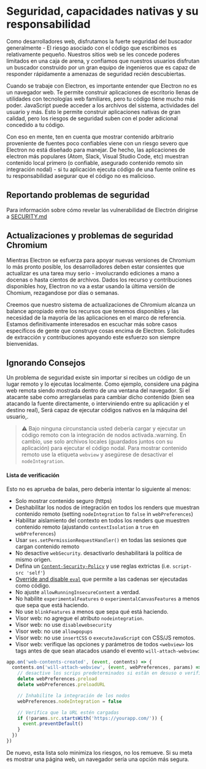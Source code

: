 # Seguridad, capacidades nativas y su responsabilidad

Como desarrolladores web, disfrutamos la fuerte seguridad del buscador generalmente - El riesgo asociado con el código que escribimos es relativamente pequeño. Nuestros sitios web se les concede poderes limitados en una caja de arena, y confiamos que nuestros usuarios disfrutan un buscador construido por un gran equipo de ingenieros que es capaz de responder rápidamente a amenazas de seguridad recién descubiertas.

Cuando se trabaje con Electron, es importante entender que Electron no es un navegador web. Te permite construir aplicaciones de escritorio llenas de utilidades con tecnologías web familiares, pero tu código tiene mucho más poder. JavaScript puede acceder a los archivos del sistema, actividades del usuario y más. Esto le permite construir aplicaciones nativas de gran calidad, pero los riesgos de seguridad suben con el poder adicional concedido a tu código.

Con eso en mente, ten en cuenta que mostrar contenido arbitrario proveniente de fuentes poco confiables viene con un riesgo severo que Electron no está diseñado para manejar. De hecho, las aplicaciones de electron más populares (Atom, Slack, Visual Studio Code, etc) muestran contenido local primero (o confiable, asegurado contenido remoto sin integración nodal) - si tu aplicación ejecuta código de una fuente online es tu responsabilidad asegurar que el código no es malicioso.

## Reportando problemas de seguridad

Para información sobre cómo revelar las vulnerabilidad de Electrón dirigirse a [SECURITY.md](https://github.com/electron/electron/tree/master/SECURITY.md)

## Actualizaciones y problemas de seguridad Chromium

Mientras Electron se esfuerza para apoyar nuevas versiones de Chromium lo más pronto posible, los desarrolladores deben estar consientes que actualizar es una tarea muy serio - involucrando ediciones a mano a docenas o hasta cientos de archivos. Dados los recurso y contribuciones disponibles hoy, Electron no va a estar usando la última versión de Chomium, rezagandose por días o semanas.

Creemos que nuestro sistema de actualizaciones de Chromium alcanza un balance apropiado entre los recursos que tenemos disponibles y las necesidad de la mayoría de las aplicaciones en el marco de referencia. Estamos definitivamente interesados en escuchar más sobre casos específicos de gente que construye cosas encima de Electron. Solicitudes de extracción y contribuciones apoyando este esfuerzo son siempre bienvenidas.

## Ignorando Consejos

Un problema de seguridad existe sin importar si recibes un código de un lugar remoto y lo ejecutas localmente. Como ejemplo, considere una página web remota siendo mostrada dentro de una ventana del navegador. Si el atacante sabe como arreglarselas para cambiar dicho contenido (bien sea atacando la fuente directamente, o interviniendo entre su aplicación y el destino real), Será capaz de ejecutar códigos nativos en la máquina del usuario,.

> :warning: Bajo ninguna circunstancia usted debería cargar y ejecutar un código remoto con la integración de nodos activada.:warning. En cambio, use solo archivos locales (guardados juntos con su aplicación) para ejecutar el código nodal. Para mostrar contenido remoto use la etiqueta `webview` y asegúrese de desactivar el `nodeIntegration`.

#### Lista de verificación

Esto no es aprueba de balas, pero debería intentar lo siguiente al menos:

* Solo mostrar contenido seguro (https)
* Deshabilitar los nodos de integración en todos los renders que muestran contenido remoto (setting `nodeIntegration` to `false` in `webPreferences`)
* Habilitar aislamiento del contexto en todos los renders que muestren contenido remoto (ajustando `contextIsolation` a `true` en `webPreferences`)
* Usar `ses.setPermissionRequestHandler()` en todas las sesiones que cargan contenido remoto
* No desactive `webSecurity`. desactivarlo deshabilitará la política de mismo origen.
* Defina un [`Content-Security-Policy`](http://www.html5rocks.com/en/tutorials/security/content-security-policy/) y use reglas extrictas (i.e. `script-src 'self'`)
* [Override and disable `eval`](https://github.com/nylas/N1/blob/0abc5d5defcdb057120d726b271933425b75b415/static/index.js#L6-L8) que permite a las cadenas ser ejecutadas como código.
* No ajuste `allowRunningInsecureContent` a verdad.
* No habilite `experimentalFeatures` o `experimentalCanvasFeatures` a menos que sepa que está haciendo.
* No use `blinkFeatures` a menos que sepa qué está haciendo.
* Visor web: no agregue el atributo `nodeintegration`.
* Visor web: no use `disablewebsecurity`
* Visor web: no use `allowpopups`
* Visor web: no use `insertCSS` o `executeJavaScript` con CSS/JS remotos.
* Visor web: verifique las opciones y parámetros de todos `<webview>` los tags antes de que sean atacados usando el evento `will-attach-webview`:

```js
app.on('web-contents-created', (event, contents) => {
  contents.on('will-attach-webview', (event, webPreferences, params) => {
    // desactive los scrips predeterminados si están en desuso o verifique que su locación sea legítima
    delete webPreferences.preload
    delete webPreferences.preloadURL

    // Inhabilite la integración de los nodos
    webPreferences.nodeIntegration = false

    // Verifica que la URL estén cargadas
    if (!params.src.startsWith('https://yourapp.com/')) {
      event.preventDefault()
    }
  })
})
```

De nuevo, esta lista solo minimiza los riesgos, no los remueve. Si su meta es mostrar una página web, un navegador sería una opción más segura.